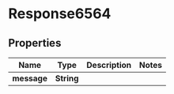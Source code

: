 
# Response6564

## Properties
Name | Type | Description | Notes
------------ | ------------- | ------------- | -------------
**message** | **String** |  | 



